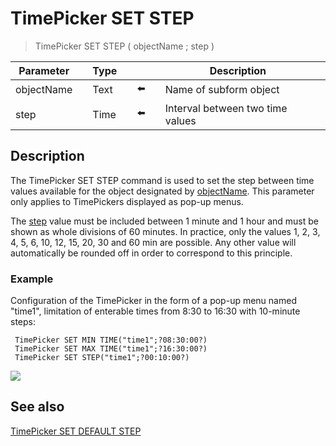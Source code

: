 # TimePicker SET STEP

> TimePicker SET STEP ( objectName ; step )

| Parameter |     | Type |     |     |     | Description |     |
| --- | --- | --- | --- | --- | --- | --- | --- |
| objectName |     | Text |     | ⬅️ |     | Name of subform object |     |
| step |     | Time |     | ⬅️ |     | Interval between two time values |     |

## Description

The TimePicker SET STEP command is used to set the step between time values available for the object designated by [objectName](# "Name of subform object"). This parameter only applies to TimePickers displayed as pop-up menus.

The [step](# "Interval between two time values") value must be included between 1 minute and 1 hour and must be shown as whole divisions of 60 minutes. In practice, only the values 1, 2, 3, 4, 5, 6, 10, 12, 15, 20, 30 and 60 min are possible. Any other value will automatically be rounded off in order to correspond to this principle.

### Example  

Configuration of the TimePicker in the form of a pop-up menu named "time1", limitation of enterable times from 8:30 to 16:30 with 10-minute steps:

```4d
 TimePicker SET MIN TIME("time1";?08:30:00?)  
 TimePicker SET MAX TIME("time1";?16:30:00?)  
 TimePicker SET STEP("time1";?00:10:00?)
```

![](https://doc.4d.com/4Dv19/picture/308616/pict308616.en.png)

## See also

[TimePicker SET DEFAULT STEP](TimePicker%20SET%20DEFAULT%20STEP.md)

